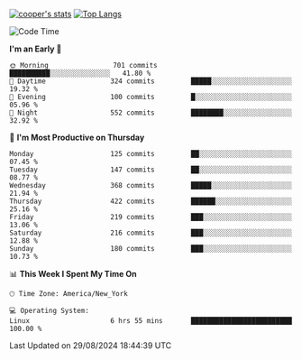 [![cooper's stats](https://github-readme-stats-l2ak-km2n59e3j-coopjzs-projects.vercel.app/api?username=coopjz&count_private=true)](https://github.com/coopjz/github-readme-stats)
[![Top Langs](https://github-readme-stats-l2ak-km2n59e3j-coopjzs-projects.vercel.app/api/top-langs/?username=coopjz&count_private=true&langs_count=8&layout=compact&&hide=C)](https://github.com/coopjz/github-readme-stats)
<!--START_SECTION:waka-->
![Code Time](http://img.shields.io/badge/Code%20Time-191%20hrs%2044%20mins-blue)

**I'm an Early 🐤** 

```text
🌞 Morning                701 commits         ██████████░░░░░░░░░░░░░░░   41.80 % 
🌆 Daytime                324 commits         █████░░░░░░░░░░░░░░░░░░░░   19.32 % 
🌃 Evening                100 commits         █░░░░░░░░░░░░░░░░░░░░░░░░   05.96 % 
🌙 Night                  552 commits         ████████░░░░░░░░░░░░░░░░░   32.92 % 
```
📅 **I'm Most Productive on Thursday** 

```text
Monday                   125 commits         ██░░░░░░░░░░░░░░░░░░░░░░░   07.45 % 
Tuesday                  147 commits         ██░░░░░░░░░░░░░░░░░░░░░░░   08.77 % 
Wednesday                368 commits         █████░░░░░░░░░░░░░░░░░░░░   21.94 % 
Thursday                 422 commits         ██████░░░░░░░░░░░░░░░░░░░   25.16 % 
Friday                   219 commits         ███░░░░░░░░░░░░░░░░░░░░░░   13.06 % 
Saturday                 216 commits         ███░░░░░░░░░░░░░░░░░░░░░░   12.88 % 
Sunday                   180 commits         ███░░░░░░░░░░░░░░░░░░░░░░   10.73 % 
```


📊 **This Week I Spent My Time On** 

```text
🕑︎ Time Zone: America/New_York

💻 Operating System: 
Linux                    6 hrs 55 mins       █████████████████████████   100.00 % 
```


 Last Updated on 29/08/2024 18:44:39 UTC
<!--END_SECTION:waka-->
